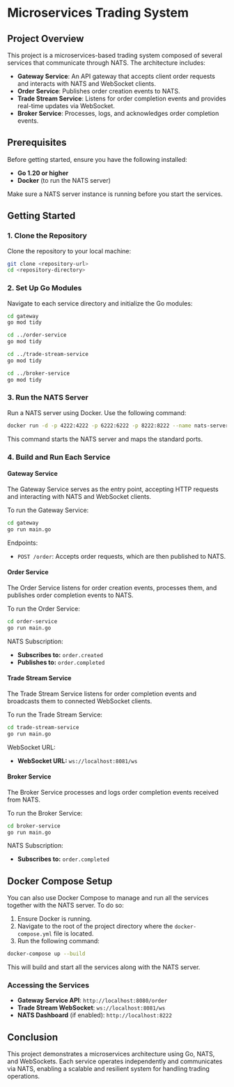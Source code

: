 # Microservices Trading System

## Project Overview

This project is a microservices-based trading system composed of several services that communicate through NATS. The architecture includes:

- **Gateway Service**: An API gateway that accepts client order requests and interacts with NATS and WebSocket clients.
- **Order Service**: Publishes order creation events to NATS.
- **Trade Stream Service**: Listens for order completion events and provides real-time updates via WebSocket.
- **Broker Service**: Processes, logs, and acknowledges order completion events.

## Prerequisites

Before getting started, ensure you have the following installed:

- **Go 1.20 or higher**
- **Docker** (to run the NATS server)

Make sure a NATS server instance is running before you start the services.

## Getting Started

### 1. Clone the Repository

Clone the repository to your local machine:

```sh
git clone <repository-url>
cd <repository-directory>
```

### 2. Set Up Go Modules

Navigate to each service directory and initialize the Go modules:

```sh
cd gateway
go mod tidy

cd ../order-service
go mod tidy

cd ../trade-stream-service
go mod tidy

cd ../broker-service
go mod tidy
```

### 3. Run the NATS Server

Run a NATS server using Docker. Use the following command:

```sh
docker run -d -p 4222:4222 -p 6222:6222 -p 8222:8222 --name nats-server nats:latest
```

This command starts the NATS server and maps the standard ports.

### 4. Build and Run Each Service

#### Gateway Service

The Gateway Service serves as the entry point, accepting HTTP requests and interacting with NATS and WebSocket clients.

To run the Gateway Service:

```sh
cd gateway
go run main.go
```

Endpoints:

- `POST /order`: Accepts order requests, which are then published to NATS.

#### Order Service

The Order Service listens for order creation events, processes them, and publishes order completion events to NATS.

To run the Order Service:

```sh
cd order-service
go run main.go
```

NATS Subscription:

- **Subscribes to:** `order.created`
- **Publishes to:** `order.completed`

#### Trade Stream Service

The Trade Stream Service listens for order completion events and broadcasts them to connected WebSocket clients.

To run the Trade Stream Service:

```sh
cd trade-stream-service
go run main.go
```

WebSocket URL:

- **WebSocket URL:** `ws://localhost:8081/ws`

#### Broker Service

The Broker Service processes and logs order completion events received from NATS.

To run the Broker Service:

```sh
cd broker-service
go run main.go
```

NATS Subscription:

- **Subscribes to:** `order.completed`

## Docker Compose Setup

You can also use Docker Compose to manage and run all the services together with the NATS server. To do so:

1. Ensure Docker is running.
2. Navigate to the root of the project directory where the `docker-compose.yml` file is located.
3. Run the following command:

```sh
docker-compose up --build
```

This will build and start all the services along with the NATS server.

### Accessing the Services

- **Gateway Service API**: `http://localhost:8080/order`
- **Trade Stream WebSocket**: `ws://localhost:8081/ws`
- **NATS Dashboard** (if enabled): `http://localhost:8222`

## Conclusion

This project demonstrates a microservices architecture using Go, NATS, and WebSockets. Each service operates independently and communicates via NATS, enabling a scalable and resilient system for handling trading operations.

